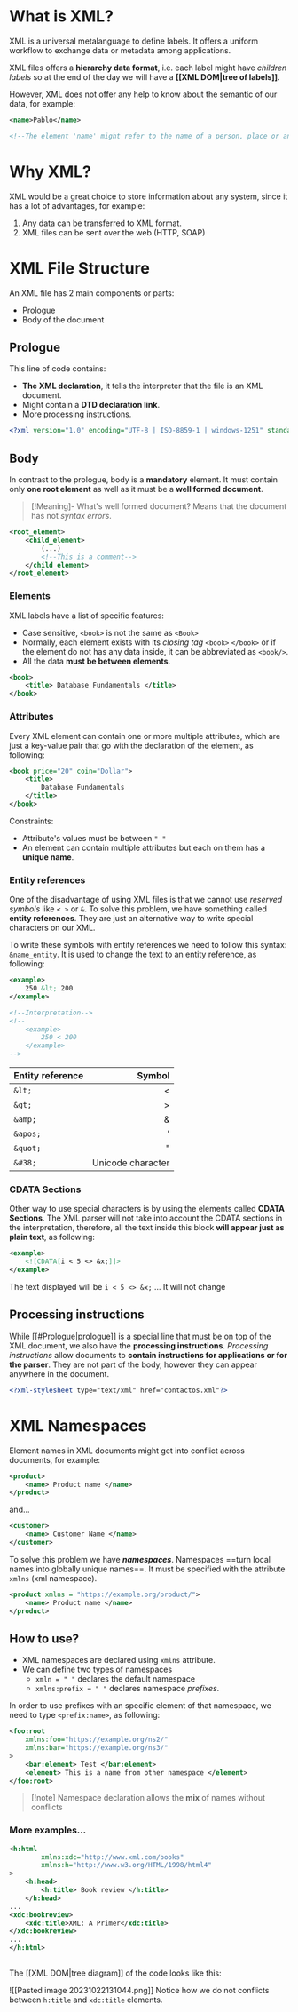 # What is XML?
XML is a universal metalanguage to define labels. It offers a uniform workflow to exchange data or metadata among applications.

XML files offers a **hierarchy data format**, i.e. each label might have _children labels_ so at the end of the day we will have a **[[XML DOM|tree of labels]]**.

However, XML does not offer any help to know about the semantic of our data, for example:

```XML
<name>Pablo</name>

<!--The element 'name' might refer to the name of a person, place or animal. We really do not know-->
```
# Why XML?

XML would be a great choice to store information about any system, since it has a lot of advantages, for example:

1. Any data can be transferred to XML format.
2. XML files can be sent over the web (HTTP, SOAP)
# XML File Structure

An XML file has 2 main components or parts:

* Prologue
* Body of the document
## Prologue

This line of code contains:

* **The XML declaration**, it tells the interpreter that the file is an XML document.
* Might contain a **DTD declaration link**.
* More processing instructions.

```XML
<?xml version="1.0" encoding="UTF-8 | ISO-8859-1 | windows-1251" standalone="no | yes"?>
```

## Body

In contrast to the prologue, body is a **mandatory** element. It must contain only **one root element** as well as it must be a **well formed document**.

>[!Meaning]- What's well formed document?
>Means that the document has not *syntax errors*.

```XML
<root_element>
	<child_element>
		(...)
		<!--This is a comment-->
	</child_element>
</root_element>
```

### Elements

XML labels have a list of specific features:

* Case sensitive, ``<book>`` is not the same as ``<Book>``
* Normally, each element exists with its _closing tag_ `<book>` `</book>` or if the element do not has any data inside, it can be abbreviated as `<book/>`.
* All the data **must be between elements**.

```XML
<book>
	<title> Database Fundamentals </title>
</book>
```

### Attributes

Every XML element can contain one or more multiple attributes, which are just a key-value pair that go with the declaration of the element, as following:

```XML
<book price="20" coin="Dollar">
	<title>
		Database Fundamentals
	</title>
</book>
```

Constraints:

* Attribute's values must be between `" "`
* An element can contain multiple attributes but each on them has a **unique name**.

### Entity references

One of the disadvantage of using XML files is that we cannot use _reserved symbols_ like `< >` or `&`. To solve this problem, we have something called **entity references**. They are just an alternative way to write special characters on our XML.

To write these symbols with entity references we need to follow this syntax: `&name_entity`. It is used to change the text to an entity reference, as following:

```XML
<example>
	250 &lt; 200
</example>

<!--Interpretation-->
<!--
	<example>
		250 < 200
	</example>
-->
```

| Entity reference | Symbol |
| :--- | ----: |
| `&lt;` | < |
| `&gt;` | > |
| `&amp;` | & |
| `&apos;` | ' |
| `&quot;` | " |
| `&#38;` | Unicode character |

### CDATA Sections

Other way to use special characters is by using the elements called **CDATA Sections**. The XML parser will not take into account the CDATA sections in the interpretation, therefore, all the text inside this block **will appear just as plain text**, as following:

```xml
<example>
	<![CDATA[i < 5 <> &x;]]>
</example>
```
The text displayed will be `i < 5 <> &x;` ... It will not change

## Processing instructions

While [[#Prologue|prologue]] is a special line that must be on top of the XML document, we also have the **processing instructions**.
_Processing instructions_ allow documents to **contain instructions for applications or for the parser**. They are not part of the body, however they can appear anywhere in the document.

```xml
<?xml-stylesheet type="text/xml" href="contactos.xml"?>
```


# XML Namespaces

Element names in XML documents might get into conflict across documents, for example:

```XML
<product>
	<name> Product name </name>
</product>
```

and...

```XML
<customer>
	<name> Customer Name </name>
</customer>
```

To solve this problem we have _**namespaces**_. Namespaces ==turn local names into globally unique names==. It must be specified with the attribute `xmlns` (xml namespace).

```xml
<product xmlns = "https://example.org/product/">
	<name> Product name </name>
</product>
```

## How to use?

* XML namespaces are declared using `xmlns` attribute.
* We can define two types of namespaces
	* `xmln = " "` declares the default namespace
	* `xmlns:prefix = " "` declares namespace _prefixes_.

In order to use prefixes with an specific element of that namespace, we need to type `<prefix:name>`, as following:

```xml
<foo:root
	xmlns:foo="https://example.org/ns2/"
	xmlns:bar="https://example.org/ns3/" 
>
	<bar:element> Test </bar:element>
	<element> This is a name from other namespace </element>
</foo:root>
```

 >[!note] Namespace declaration allows the **mix** of names without conflicts

### More examples...

```XML
<h:html
		xmlns:xdc="http://www.xml.com/books"
		xmlns:h="http://www.w3.org/HTML/1998/html4"
>
	<h:head>
		<h:title> Book review </h:title>
	</h:head>
...
<xdc:bookreview>
	<xdc:title>XML: A Primer</xdc:title>
</xdc:bookreview>
...
</h:html>
		
```

The [[XML DOM|tree diagram]] of the code looks like this:

![[Pasted image 20231022131044.png]]
Notice how we do not conflicts between `h:title` and `xdc:title` elements.